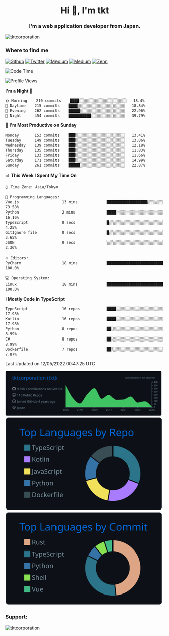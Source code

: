 <h1 align="center">Hi 👋, I'm tkt</h1>
<h3 align="center">I'm a web application developer from Japan.</h3>

<p align="left"> <img src="https://komarev.com/ghpvc/?username=tktcorporation&label=Profile%20views&color=0e75b6&style=flat" alt="tktcorporation" /> </p>

<h3>Where to find me</h3>
<p>
<a href="https://github.com/tktcorporation" target="_blank"><img alt="Github" src="https://img.shields.io/badge/GitHub-%2312100E.svg?&style=for-the-badge&logo=Github&logoColor=white" /></a>
<a href="https://twitter.com/tktcorporation" target="_blank"><img alt="Twitter" src="https://img.shields.io/badge/twitter-%231DA1F2.svg?&style=for-the-badge&logo=twitter&logoColor=white" /></a>
<a href="https://www.linkedin.com/in/tktcorporation" target="_blank"><img alt="Medium" src="https://img.shields.io/badge/linkdin-0a66c2.svg?&style=for-the-badge&logo=linkedin&logoColor=white" /></a>
<a href="https://qiita.com/tktcorporation" target="_blank"><img alt="Medium" src="https://img.shields.io/badge/qiita-55C500.svg?&style=for-the-badge&logo=qiita&logoColor=white" /></a>
<a href="https://zenn.dev/tktcorporation" target="_blank"><img alt="Zenn" src="https://img.shields.io/badge/Zenn-3EA8FF.svg?&style=for-the-badge&logo=Zenn&logoColor=white" /></a>
</p>
  
<!--START_SECTION:waka-->
![Code Time](http://img.shields.io/badge/Code%20Time-262%20hrs%2031%20mins-blue)

![Profile Views](http://img.shields.io/badge/Profile%20Views-9-blue)

**I'm a Night 🦉** 

```text
🌞 Morning    210 commits    ████░░░░░░░░░░░░░░░░░░░░░   18.4% 
🌆 Daytime    215 commits    ████░░░░░░░░░░░░░░░░░░░░░   18.84% 
🌃 Evening    262 commits    █████░░░░░░░░░░░░░░░░░░░░   22.96% 
🌙 Night      454 commits    ██████████░░░░░░░░░░░░░░░   39.79%

```
📅 **I'm Most Productive on Sunday** 

```text
Monday       153 commits    ███░░░░░░░░░░░░░░░░░░░░░░   13.41% 
Tuesday      149 commits    ███░░░░░░░░░░░░░░░░░░░░░░   13.06% 
Wednesday    139 commits    ███░░░░░░░░░░░░░░░░░░░░░░   12.18% 
Thursday     135 commits    ███░░░░░░░░░░░░░░░░░░░░░░   11.83% 
Friday       133 commits    ███░░░░░░░░░░░░░░░░░░░░░░   11.66% 
Saturday     171 commits    ███░░░░░░░░░░░░░░░░░░░░░░   14.99% 
Sunday       261 commits    █████░░░░░░░░░░░░░░░░░░░░   22.87%

```


📊 **This Week I Spent My Time On** 

```text
⌚︎ Time Zone: Asia/Tokyo

💬 Programming Languages: 
Vue.js                   13 mins             ██████████████████░░░░░░░   73.58% 
Python                   2 mins              ████░░░░░░░░░░░░░░░░░░░░░   16.16% 
TypeScript               0 secs              █░░░░░░░░░░░░░░░░░░░░░░░░   4.25% 
GitIgnore file           0 secs              █░░░░░░░░░░░░░░░░░░░░░░░░   3.65% 
JSON                     0 secs              ░░░░░░░░░░░░░░░░░░░░░░░░░   2.36%

🔥 Editors: 
PyCharm                  18 mins             █████████████████████████   100.0%

💻 Operating System: 
Linux                    18 mins             █████████████████████████   100.0%

```

**I Mostly Code in TypeScript** 

```text
TypeScript               16 repos            ████░░░░░░░░░░░░░░░░░░░░░   17.98% 
Kotlin                   16 repos            ████░░░░░░░░░░░░░░░░░░░░░   17.98% 
Python                   8 repos             ██░░░░░░░░░░░░░░░░░░░░░░░   8.99% 
C#                       8 repos             ██░░░░░░░░░░░░░░░░░░░░░░░   8.99% 
Dockerfile               7 repos             ██░░░░░░░░░░░░░░░░░░░░░░░   7.87%

```



 Last Updated on 12/05/2022 00:47:25 UTC
<!--END_SECTION:waka-->

[![](https://raw.githubusercontent.com/tktcorporation/tktcorporation/master/profile-summary-card-output/github_dark/0-profile-details.svg)](https://github.com/vn7n24fzkq/github-profile-summary-cards)
[![](https://raw.githubusercontent.com/tktcorporation/tktcorporation/master/profile-summary-card-output/github_dark/1-repos-per-language.svg)](https://github.com/vn7n24fzkq/github-profile-summary-cards) [![](https://raw.githubusercontent.com/tktcorporation/tktcorporation/master/profile-summary-card-output/github_dark/2-most-commit-language.svg)](https://github.com/vn7n24fzkq/github-profile-summary-cards)

<h3 align="left">Support:</h3>
<p><a href="https://www.buymeacoffee.com/tktcorporation"> <img align="left" src="https://cdn.buymeacoffee.com/buttons/v2/default-yellow.png" height="50" width="210" alt="tktcorporation" /></a></p><br><br>
